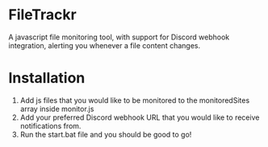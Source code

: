 # FileTrackr
 A javascript file monitoring tool, with support for Discord webhook integration, alerting you whenever a file content changes. 
# Installation
1. Add js files that you would like to be monitored to the monitoredSites array inside monitor.js 
2. Add your preferred Discord webhook URL that you would like to receive notifications from.
3. Run the start.bat file and you should be good to go!
